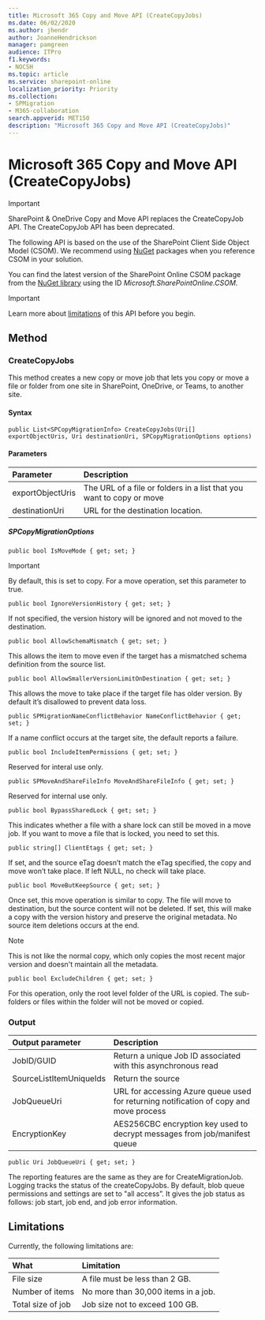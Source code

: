 ```yaml
---
title: Microsoft 365 Copy and Move API (CreateCopyJobs)
ms.date: 06/02/2020
ms.author: jhendr
author: JoanneHendrickson
manager: pamgreen
audience: ITPro
f1.keywords:
- NOCSH
ms.topic: article
ms.service: sharepoint-online
localization_priority: Priority
ms.collection: 
- SPMigration
- M365-collaboration
search.appverid: MET150
description: "Microsoft 365 Copy and Move API (CreateCopyJobs)"
---
```

# Microsoft 365 Copy and Move API (CreateCopyJobs)

>[!IMPORTANT]
>SharePoint & OneDrive Copy and Move API replaces the CreateCopyJob API.  The CreateCopyJob API has been deprecated. 


The following API is based on the use of the SharePoint Client Side Object Model (CSOM). We recommend using [NuGet](https://www.nuget.org/) packages when you reference CSOM in your solution. 

You can find the latest version of the SharePoint Online CSOM package from the [NuGet library](https://www.nuget.org/) using the ID *Microsoft.SharePointOnline.CSOM*. 

>[!IMPORTANT]
>Learn more about [limitations](#limitations) of this API before you begin.


## Method

### CreateCopyJobs

This method creates a new copy or move job that lets you  copy or move a file or folder from one site in SharePoint, OneDrive, or Teams, to another site. 

#### Syntax

`public List<SPCopyMigrationInfo> CreateCopyJobs(Uri[] exportObjectUris, Uri destinationUri, SPCopyMigrationOptions options)`


#### Parameters

|Parameter|Description|
|:-----|:-----|
|exportObjectUris|The URL of a file or folders in a list that you want to copy or move|
|destinationUri|URL for the destination location.|

##### SPCopyMigrationOptions


`public bool IsMoveMode { get; set; }`

>[!IMPORTANT]
>By default, this is set to copy. For a move operation, set this parameter to true.


`public bool IgnoreVersionHistory { get; set; }`

If not specified, the version history will be ignored and not moved to the destination.


`public bool AllowSchemaMismatch { get; set; }`

This allows the item to move even if the target has a mismatched schema definition from the source list.
 

`public bool AllowSmallerVersionLimitOnDestination { get; set; }`

This allows the move to take place if the target file has older version. By default it’s disallowed to prevent data loss.


`public SPMigrationNameConflictBehavior NameConflictBehavior { get; set; }`

If a name conflict occurs at the target site, the default reports a failure.


`public bool IncludeItemPermissions { get; set; }`

Reserved for interal use only.


`public SPMoveAndShareFileInfo MoveAndShareFileInfo { get; set; }`

Reserved for internal use only.


`public bool BypassSharedLock { get; set; }`

This indicates whether a file with a share lock can still be moved in a move job. If you want to move a file that is locked, you need to set this.


`public string[] ClientEtags { get; set; }`

If set, and the source eTag doesn’t match the eTag specified, the copy and move won’t take place. If left NULL, no check will take place.


`public bool MoveButKeepSource { get; set; }`

Once set, this move operation is similar to copy. The file will move to destination, but the source content will not be deleted. If set, this will make a copy with the version history and preserve the original metadata. No source item deletions occurs at the end. 

>[!NOTE]
>This is not like the normal copy, which only copies the most recent major version and doesn't maintain all the metadata.


`public bool ExcludeChildren { get; set; }`

For this operation, only the root level folder of the URL is copied. The sub-folders or files within the folder will not be moved or copied.


### Output

|Output parameter|Description|
|:-----|:-----|
|JobID/GUID|Return a unique Job ID associated with this asynchronous read|
|SourceListItemUniqueIds|Return the source |
|JobQueueUri|URL for accessing Azure queue used for returning notification of copy and move process|
|EncryptionKey|	AES256CBC encryption key used to decrypt messages from job/manifest queue|


`public Uri JobQueueUri { get; set; }`

The reporting features are the same as they are for CreateMigrationJob. Logging tracks the status of the createCopyJobs. By default, blob queue permissions and settings are set to "all access”. It gives the job status as follows: job start, job end, and job error information. 


## Limitations 
Currently, the following limitations are:

|What|Limitation|
|:-----|:-----|
|File size|	A file must be less than 2 GB.|
|Number of items|	No more than 30,000 items in a job.|
|Total size of job|	Job size not to exceed 100 GB.|



